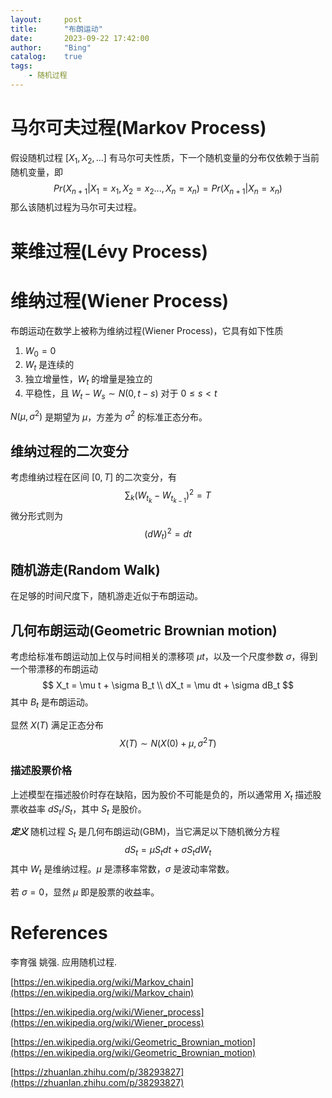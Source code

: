 ```yaml
---
layout:     post
title:      "布朗运动"
date:       2023-09-22 17:42:00
author:     "Bing"
catalog:    true
tags:
    - 随机过程
---
```


# 马尔可夫过程(Markov Process)
假设随机过程 $[X_1, X_2,...]$ 有马尔可夫性质，下一个随机变量的分布仅依赖于当前随机变量，即
$$
    Pr(X_{n+1} | X_1 = x_1, X_2 = x_2..., X_n = x_n) = Pr(X_{n+1} | X_n = x_n)
$$
那么该随机过程为马尔可夫过程。

# 莱维过程(Lévy Process)

# 维纳过程(Wiener Process)
布朗运动在数学上被称为维纳过程(Wiener Process)，它具有如下性质
1. $W_0 = 0$
2. $W_t$ 是连续的
3. 独立增量性，$W_t$ 的增量是独立的
4. 平稳性，且 $W_t - W_s \sim N(0, t - s)$ 对于 $0 \leq s < t$

$N(\mu, \sigma^2)$ 是期望为 $\mu$，方差为 $\sigma^2$ 的标准正态分布。

## 维纳过程的二次变分
考虑维纳过程在区间 $[0, T]$ 的二次变分，有
$$
    \sum_k (W_{t_{k}} - W_{t_{k-1}})^2 = T
$$
微分形式则为
$$
    (dW_t)^2 = dt
$$

## 随机游走(Random Walk)
在足够的时间尺度下，随机游走近似于布朗运动。

## 几何布朗运动(Geometric Brownian motion)
考虑给标准布朗运动加上仅与时间相关的漂移项 $\mu t$，以及一个尺度参数 $\sigma$，得到一个带漂移的布朗运动
$$
    X_t = \mu t + \sigma B_t \\
    dX_t = \mu dt + \sigma dB_t
$$
其中 $B_t$ 是布朗运动。

显然 $X(T)$ 满足正态分布
$$
    X(T) \sim  N(X(0) + \mu, \sigma^2 T)
$$

### 描述股票价格
上述模型在描述股价时存在缺陷，因为股价不可能是负的，所以通常用 $X_t$ 描述股票收益率 $dS_t / S_t$，其中 $S_t$ 是股价。

***定义*** 随机过程 $S_t$ 是几何布朗运动(GBM)，当它满足以下随机微分方程
$$
    dS_t = \mu S_t dt + \sigma S_t dW_t
$$
其中 $W_t$ 是维纳过程。$\mu$ 是漂移率常数，$\sigma$ 是波动率常数。

若 $\sigma = 0$，显然 $\mu$ 即是股票的收益率。

# References
李育强 姚强. 应用随机过程.

[https://en.wikipedia.org/wiki/Markov_chain](https://en.wikipedia.org/wiki/Markov_chain)

[https://en.wikipedia.org/wiki/Wiener_process](https://en.wikipedia.org/wiki/Wiener_process)

[https://en.wikipedia.org/wiki/Geometric_Brownian_motion](https://en.wikipedia.org/wiki/Geometric_Brownian_motion)

[https://zhuanlan.zhihu.com/p/38293827](https://zhuanlan.zhihu.com/p/38293827)